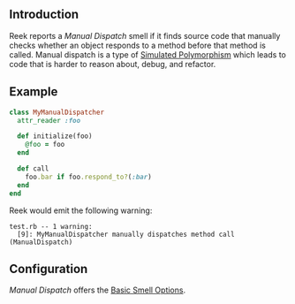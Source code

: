 ## Introduction

Reek reports a _Manual Dispatch_ smell if it finds source code that manually checks whether an object responds to a method before that method is called. Manual dispatch is a type of [Simulated Polymorphism](Simulated-Polymorphism.md) which leads to code that is harder to reason about, debug, and refactor.

## Example

```ruby
class MyManualDispatcher
  attr_reader :foo

  def initialize(foo)
    @foo = foo
  end

  def call
    foo.bar if foo.respond_to?(:bar)
  end
end
```

Reek would emit the following warning:

```
test.rb -- 1 warning:
  [9]: MyManualDispatcher manually dispatches method call (ManualDispatch)
```

## Configuration

_Manual Dispatch_ offers the [Basic Smell Options](Basic-Smell-Options.md).
